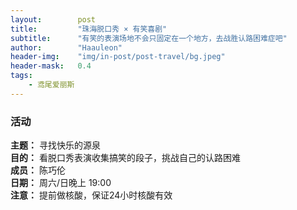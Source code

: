 ```yaml
---
layout:        post
title:         "珠海脱口秀 × 有笑喜剧"
subtitle:      "有笑的表演场地不会只固定在一个地方，去战胜认路困难症吧"
author:        "Haauleon"
header-img:    "img/in-post/post-travel/bg.jpeg"
header-mask:   0.4
tags:
    - 鸢尾爱丽斯
---
```


### 活动
**主题：** 寻找快乐的源泉                        
**目的：** 看脱口秀表演收集搞笑的段子，挑战自己的认路困难                                                 
**成员：** 陈巧伦        
**日期：** 周六/日晚上 19:00                        
**注意：** 提前做核酸，保证24小时核酸有效               